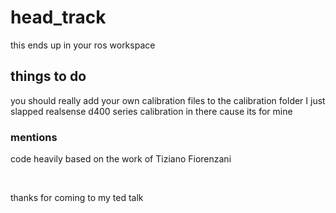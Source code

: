 <h1>head_track</h1>

this ends up in your ros workspace

<h2>things to do</h2>

you should really add your own calibration files to the calibration folder I just slapped realsense d400 series calibration in there cause its for mine

<h3>mentions</h3>

code heavily based on the work of  Tiziano Fiorenzani


<br />


thanks for coming to my ted talk
